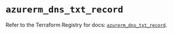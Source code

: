 # `azurerm_dns_txt_record`

Refer to the Terraform Registry for docs: [`azurerm_dns_txt_record`](https://registry.terraform.io/providers/hashicorp/azurerm/4.28.0/docs/resources/dns_txt_record).
